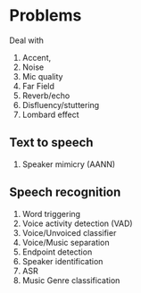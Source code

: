 # Problems

Deal with 
1. Accent, 
2. Noise
3. Mic quality
4. Far Field
5. Reverb/echo
6. Disfluency/stuttering
7. Lombard effect

## Text to speech

1. Speaker mimicry (AANN)

## Speech recognition

1. Word triggering
2. Voice activity detection (VAD)
3. Voice/Unvoiced classifier
4. Voice/Music separation
5. Endpoint detection
6. Speaker identification
7. ASR
8. Music Genre classification

